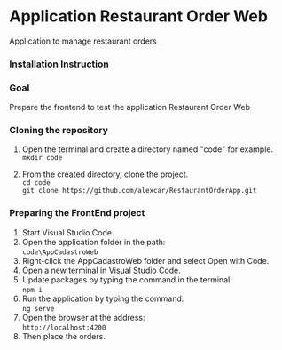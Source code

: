 # Application Restaurant Order Web
Application to manage restaurant orders

### Installation Instruction

### Goal
Prepare the frontend to test the application Restaurant Order Web

### Cloning the repository
1. Open the terminal and create a directory named "code" for example.<br>
`mkdir code` 

2. From the created directory, clone the project.<br>
`cd code`<br>
`git clone https://github.com/alexcar/RestaurantOrderApp.git`

### Preparing the FrontEnd project
1. Start Visual Studio Code.
2. Open the application folder in the path:<br> 
`code\AppCadastroWeb`
3. Right-click the AppCadastroWeb folder and select Open with Code.
4. Open a new terminal in Visual Studio Code.
5. Update packages by typing the command in the terminal:<br> 
`npm i`
6. Run the application by typing the command:<br> 
`ng serve`
6. Open the browser at the address:<br> 
`http://localhost:4200`
7. Then place the orders.


